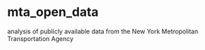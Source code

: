 # mta_open_data
analysis of publicly available data from the New York Metropolitan Transportation Agency
